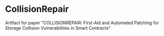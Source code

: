 # CollisionRepair
Artifact for paper "COLLISIONREPAIR: First-Aid and Automated Patching for Storage Collision Vulnerabilities in Smart Contracts"

